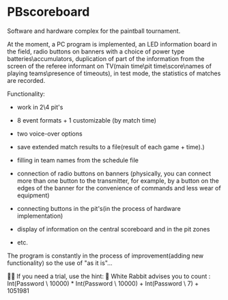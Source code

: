 # PBscoreboard

Software and hardware complex for the paintball tournament.

At the moment, a PC program is implemented, an LED information board in the field, radio buttons on banners with a choice of power type batteries\accumulators, duplication of part of the information from the screen of the referee informant on TV(main time\pit time\score\names of playing teams\presence of timeouts), in test mode, the statistics of matches are recorded.

Functionality:

- work in 2\4 pit's

- 8 event formats + 1 customizable (by match time)

- two voice-over options

- save extended match results to a file(result of each game + time).)

- filling in team names from the schedule file

- connection of radio buttons on banners (physically, you can connect more than one button to the transmitter, for example, by a button on the edges of the banner for the convenience of commands and less wear of equipment)

- connecting buttons in the pit's(in the process of hardware implementation)

- display of information on the central scoreboard and in the pit zones

- etc.

The program is constantly in the process of improvement(adding new functionality) so the use of "as it is"...

🐱‍💻 If you need a trial, use the hint:
     🐰 White Rabbit advises you to count : Int(Password \ 10000) * Int(Password \ 10000) + Int(Password \ 7) + 1051981
